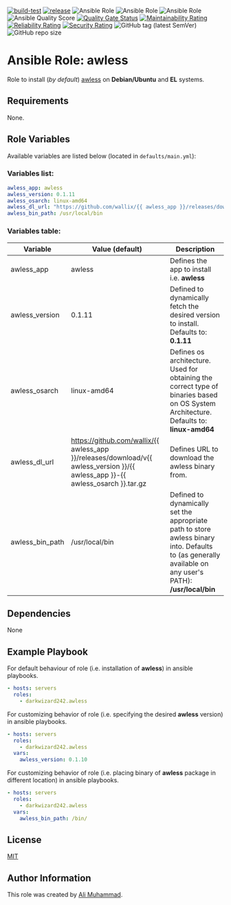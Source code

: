 [![build-test](https://github.com/darkwizard242/ansible-role-awless/workflows/build-and-test/badge.svg?branch=master)](https://github.com/darkwizard242/ansible-role-awless/actions?query=workflow%3Abuild-and-test) [![release](https://github.com/darkwizard242/ansible-role-awless/workflows/release/badge.svg)](https://github.com/darkwizard242/ansible-role-awless/actions?query=workflow%3Arelease) ![Ansible Role](https://img.shields.io/ansible/role/43192?color=dark%20green%20) ![Ansible Role](https://img.shields.io/ansible/role/47541?color=dark%20green%20) ![Ansible Role](https://img.shields.io/ansible/role/d/47541?label=role%20downloads) ![Ansible Quality Score](https://img.shields.io/ansible/quality/47541?label=ansible%20quality%20score) [![Quality Gate Status](https://sonarcloud.io/api/project_badges/measure?project=ansible-role-awless&metric=alert_status)](https://sonarcloud.io/dashboard?id=ansible-role-awless) [![Maintainability Rating](https://sonarcloud.io/api/project_badges/measure?project=ansible-role-awless&metric=sqale_rating)](https://sonarcloud.io/dashboard?id=ansible-role-awless) [![Reliability Rating](https://sonarcloud.io/api/project_badges/measure?project=ansible-role-awless&metric=reliability_rating)](https://sonarcloud.io/dashboard?id=ansible-role-awless) [![Security Rating](https://sonarcloud.io/api/project_badges/measure?project=ansible-role-awless&metric=security_rating)](https://sonarcloud.io/dashboard?id=ansible-role-awless) ![GitHub tag (latest SemVer)](https://img.shields.io/github/tag/darkwizard242/ansible-role-awless?label=release) ![GitHub repo size](https://img.shields.io/github/repo-size/darkwizard242/ansible-role-awless?color=orange&style=flat-square)

# Ansible Role: awless

Role to install (_by default_) [awless](https://github.com/wallix/awless) on **Debian/Ubuntu** and **EL** systems.

## Requirements

None.

## Role Variables

Available variables are listed below (located in `defaults/main.yml`):

### Variables list:

```yaml
awless_app: awless
awless_version: 0.1.11
awless_osarch: linux-amd64
awless_dl_url: "https://github.com/wallix/{{ awless_app }}/releases/download/v{{ awless_version }}/{{ awless_app }}-{{ awless_osarch }}.tar.gz"
awless_bin_path: /usr/local/bin
```

### Variables table:

Variable        | Value (default)                                                                                                                  | Description
--------------- | -------------------------------------------------------------------------------------------------------------------------------- | --------------------------------------------------------------------------------------------------------------------------------------------------------
awless_app      | awless                                                                                                                           | Defines the app to install i.e. **awless**
awless_version  | 0.1.11                                                                                                                           | Defined to dynamically fetch the desired version to install. Defaults to: **0.1.11**
awless_osarch   | linux-amd64                                                                                                                      | Defines os architecture. Used for obtaining the correct type of binaries based on OS System Architecture. Defaults to: **linux-amd64**
awless_dl_url   | <https://github.com/wallix/{{> awless_app }}/releases/download/v{{ awless_version }}/{{ awless_app }}-{{ awless_osarch }}.tar.gz | Defines URL to download the awless binary from.
awless_bin_path | /usr/local/bin                                                                                                                   | Defined to dynamically set the appropriate path to store awless binary into. Defaults to (as generally available on any user's PATH): **/usr/local/bin**

## Dependencies

None

## Example Playbook

For default behaviour of role (i.e. installation of **awless**) in ansible playbooks.

```yaml
- hosts: servers
  roles:
    - darkwizard242.awless
```

For customizing behavior of role (i.e. specifying the desired **awless** version) in ansible playbooks.

```yaml
- hosts: servers
  roles:
    - darkwizard242.awless
  vars:
    awless_version: 0.1.10
```

For customizing behavior of role (i.e. placing binary of **awless** package in different location) in ansible playbooks.

```yaml
- hosts: servers
  roles:
    - darkwizard242.awless
  vars:
    awless_bin_path: /bin/
```

## License

[MIT](https://github.com/darkwizard242/ansible-role-awless/blob/master/LICENSE)

## Author Information

This role was created by [Ali Muhammad](https://www.linkedin.com/in/ali-muhammad-759791130/).
